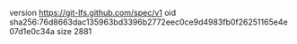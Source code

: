 version https://git-lfs.github.com/spec/v1
oid sha256:76d8663dac135963bd3396b2772eec0ce9d4983fb0f26251165e4e07d1e0c34a
size 2881
